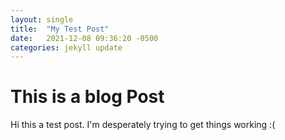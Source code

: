 ```yaml
---
layout: single
title:  "My Test Post"
date:   2021-12-08 09:36:20 -0500
categories: jekyll update
---
```


# This is a blog Post
Hi this a test post. I'm desperately trying to get things working :(

